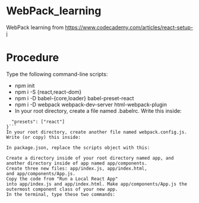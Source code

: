 # WebPack_learning
WebPack learning from https://www.codecademy.com/articles/react-setup-i

# Procedure
Type the following command-line scripts:
- npm init
- npm i -S {react,react-dom}
- npm i -D babel-{core,loader} babel-preset-react
- npm i -D webpack webpack-dev-server html-webpack-plugin
- In your root directory, create a file named .babelrc. Write this inside:
``` {
  "presets": ["react"]
}```
In your root directory, create another file named webpack.config.js. Write (or copy) this inside:

In package.json, replace the scripts object with this:

Create a directory inside of your root directory named app, and another directory inside of app named app/components.
Create three new files: app/index.js, app/index.html, and app/components/App.js.
Copy the code from "Run a Local React App" into app/index.js and app/index.html. Make app/components/App.js the outermost component class of your new app.
In the terminal, type these two commands:



